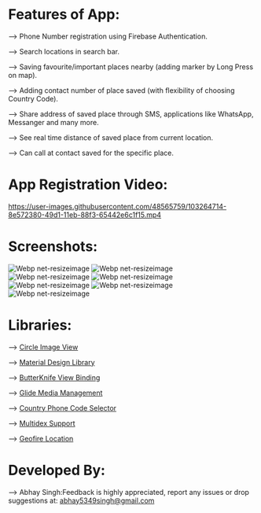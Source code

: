# Features of App:
--> Phone Number registration using Firebase Authentication.

--> Search locations in search bar.

--> Saving favourite/important places nearby (adding marker by Long Press on map).

--> Adding contact number of place saved (with flexibility of choosing Country Code).

--> Share address of saved place through SMS, applications like WhatsApp, Messanger and many more.

--> See real time distance of saved place from current location.

--> Can call at contact saved for the specific place.

# App Registration Video:
https://user-images.githubusercontent.com/48565759/103264714-8e572380-49d1-11eb-88f3-65442e6c1f15.mp4

# Screenshots:
![Webp net-resizeimage](https://user-images.githubusercontent.com/48565759/103239309-2114a580-4973-11eb-80fb-a40d9635b57a.png)
![Webp net-resizeimage](https://user-images.githubusercontent.com/48565759/103239582-f7a84980-4973-11eb-89e7-a1e463dca7b9.png)
![Webp net-resizeimage](https://user-images.githubusercontent.com/48565759/103239710-6ab1c000-4974-11eb-8978-c202392ecaf9.png)
![Webp net-resizeimage](https://user-images.githubusercontent.com/48565759/103239985-165b1000-4975-11eb-8119-4bbd9d449c78.png)
![Webp net-resizeimage](https://user-images.githubusercontent.com/48565759/103240451-67b7cf00-4976-11eb-8252-caec108bf842.png)
![Webp net-resizeimage](https://user-images.githubusercontent.com/48565759/103240663-f9bfd780-4976-11eb-9540-997ac1305599.png)
![Webp net-resizeimage](https://user-images.githubusercontent.com/48565759/103240864-8074b480-4977-11eb-9fec-4c46b95868e4.png)

# Libraries:
--> [Circle Image View](https://github.com/hdodenhof/CircleImageView)

--> [Material Design Library](https://github.com/navasmdc/MaterialDesignLibrary)

--> [ButterKnife View Binding](https://github.com/JakeWharton/butterknife)

--> [Glide Media Management](https://github.com/bumptech/glide)

--> [Country Phone Code Selector](https://github.com/hbb20/CountryCodePickerProject)

--> [Multidex Support](https://developer.android.com/studio/build/multidex)

--> [Geofire Location](https://github.com/firebase/geofire-android)

# Developed By:
--> Abhay Singh:Feedback is highly appreciated, report any issues or drop suggestions at: [abhay5349singh@gmail.com](mailto:abhay5349singh@gmail.com)
